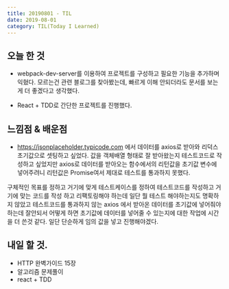 ```yaml
---
title: 20190801 - TIL
date: 2019-08-01
category: TIL(Today I Learned)
---
```


## 오늘 한 것

- webpack-dev-server를 이용하여 프로젝트를 구성하고 필요한 기능을 추가하며 익혔다. 
 모르는건 관련 블로그를 찾아봤는데, 빠르게 이해 안되더라도 문서를 보는게 더 좋겠다고 생각했다.

- React + TDD로 간단한 프로젝트를 진행했다. 

## 느낌점 & 배운점
- https://jsonplaceholder.typicode.com 에서 데이터를 axios로 받아와 리덕스 초기값으로 셋팅하고 싶었다.
값을 객체배열 형태로 잘 받아왔는지 테스트코드로 작성하고 싶었지만 axios로 데이터를 받아오는 함수에서의 
리턴값을 초기값 변수에 넣어주려니 리턴값은 Promise여서 제대로 테스트를 통과하지 못했다.

구체적인 목표를 정하고 거기에 맞게 테스트케이스를 정하여 테스트코드를 작성하고 거기에 맞는 코드를 작성
하고 리팩토링해야 하는데 일단 뭘 테스트 해야하는지도 명확하지 않았고 테스트코드를 통과하지 않는 axios
에서 받아온 데이터를 초기값에 넣어줘야 하는데 잘안되서 어떻게 하면 초기값에 데이터를 넣어줄 수 있는지에
대한 작업에 시간을 더 쓴것 같다.
일단 단순하게 임의 값을 넣고 진행해야겠다.

  
## 내일 할 것.

- HTTP 완벽가이드 15장 
- 알고리즘 문제풀이
- react + TDD

